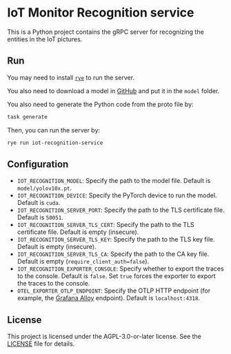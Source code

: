 # IoT Monitor Recognition service

This is a Python project contains the gRPC server for recognizing the entities in the IoT pictures.

## Run

You may need to install [`rye`](https://rye-up.com) to run the server.

You also need to download a model in [GitHub](https://github.com/THU-MIG/yolov10/tree/main?tab=readme-ov-file#performance) and put it in the `model` folder.

You also need to generate the Python code from the proto file by:

```sh
task generate
```

Then, you can run the server by:

```sh
rye run iot-recognition-service
```

## Configuration

- `IOT_RECOGNITION_MODEL`: Specify the path to the model file. Default is `model/yolov10x.pt`.
- `IOT_RECOGNITION_DEVICE`: Specify the PyTorch device to run the model. Default is `cuda`.
- `IOT_RECOGNITION_SERVER_PORT`: Specify the path to the TLS certificate file. Default is `50051`.
- `IOT_RECOGNITION_SERVER_TLS_CERT`: Specify the path to the TLS certificate file. Default is empty (insecure).
- `IOT_RECOGNITION_SERVER_TLS_KEY`: Specify the path to the TLS key file. Default is empty (insecure).
- `IOT_RECOGNITION_SERVER_TLS_CA`: Specify the path to the CA key file. Default is empty (`require_client_auth=false`).
- `IOT_RECOGNITION_EXPORTER_CONSOLE`: Specify whether to export the traces to the console. Default is `false`. Set `true` forces the exporter to export the traces to the console.
- `OTEL_EXPORTER_OTLP_ENDPOINT`: Specify the OTLP HTTP endpoint (for example, the [Grafana Alloy](https://grafana.com/oss/alloy-opentelemetry-collector/) endpoint). Default is `localhost:4318`.

## License

This project is licensed under the AGPL-3.0-or-later license. See the [LICENSE](./LICENSE) file for details.

